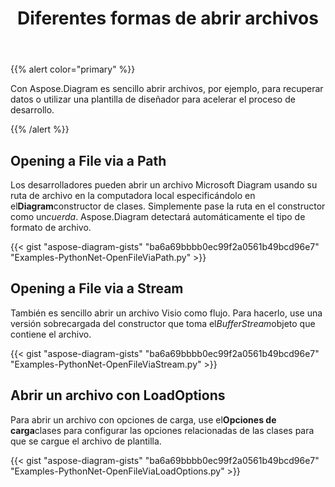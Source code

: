 ﻿---
title: Diferentes formas de abrir archivos
type: docs
weight: 10
url: /es/python-net/different-ways-to-open-files/
---
{{% alert color="primary" %}}

Con Aspose.Diagram es sencillo abrir archivos, por ejemplo, para recuperar datos o utilizar una plantilla de diseñador para acelerar el proceso de desarrollo.

{{% /alert %}}

## **Opening a File via a Path**

 Los desarrolladores pueden abrir un archivo Microsoft Diagram usando su ruta de archivo en la computadora local especificándolo en el**Diagram**constructor de clases. Simplemente pase la ruta en el constructor como un*cuerda*. Aspose.Diagram detectará automáticamente el tipo de formato de archivo.

{{< gist "aspose-diagram-gists" "ba6a69bbbb0ec99f2a0561b49bcd96e7" "Examples-PythonNet-OpenFileViaPath.py" >}}

## **Opening a File via a Stream**

 También es sencillo abrir un archivo Visio como flujo. Para hacerlo, use una versión sobrecargada del constructor que toma el*BufferStream*objeto que contiene el archivo.

{{< gist "aspose-diagram-gists" "ba6a69bbbb0ec99f2a0561b49bcd96e7" "Examples-PythonNet-OpenFileViaStream.py" >}}

## **Abrir un archivo con LoadOptions**

 Para abrir un archivo con opciones de carga, use el**Opciones de carga**clases para configurar las opciones relacionadas de las clases para que se cargue el archivo de plantilla.

{{< gist "aspose-diagram-gists" "ba6a69bbbb0ec99f2a0561b49bcd96e7" "Examples-PythonNet-OpenFileViaLoadOptions.py" >}}

